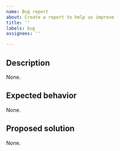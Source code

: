 ```yaml
---
name: Bug report
about: Create a report to help us improve
title: ''
labels: bug
assignees: ''

---
```


## Description

None.

## Expected behavior

None.

## Proposed solution

None.
